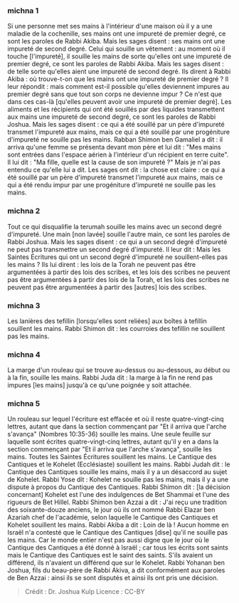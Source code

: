 
### michna 1
Si une personne met ses mains à l'intérieur d'une maison où il y a une maladie de la cochenille, ses mains ont une impureté de premier degré, ce sont les paroles de Rabbi Akiba. Mais les sages disent : ses mains ont une impureté de second degré. Celui qui souille un vêtement : au moment où il touche [l'impureté], il souille les mains de sorte qu'elles ont une impureté de premier degré, ce sont les paroles de Rabbi Akiba. Mais les sages disent : de telle sorte qu'elles aient une impureté de second degré. Ils dirent à Rabbi Akiba : où trouve-t-on que les mains ont une impureté de premier degré ? Il leur répondit : mais comment est-il possible qu'elles deviennent impures au premier degré sans que tout son corps ne devienne impur ? Ce n'est que dans ces cas-là [qu'elles peuvent avoir une impureté de premier degré]. Les aliments et les récipients qui ont été souillés par des liquides transmettent aux mains une impureté de second degré, ce sont les paroles de Rabbi Joshua. Mais les sages disent : ce qui a été souillé par un père d'impureté transmet l'impureté aux mains, mais ce qui a été souillé par une progéniture d'impureté ne souille pas les mains. Rabban Shimon ben Gamaliel a dit : il arriva qu'une femme se présenta devant mon père et lui dit : "Mes mains sont entrées dans l'espace aérien à l'intérieur d'un récipient en terre cuite".  Il lui dit : "Ma fille, quelle est la cause de son impureté ?"  Mais je n'ai pas entendu ce qu'elle lui a dit. Les sages ont dit : la chose est claire : ce qui a été souillé par un père d'impureté transmet l'impureté aux mains, mais ce qui a été rendu impur par une progéniture d'impureté ne souille pas les mains.

### michna 2
Tout ce qui disqualifie la terumah souille les mains avec un second degré d'impureté. Une main [non lavée] souille l'autre main, ce sont les paroles de Rabbi Joshua. Mais les sages disent : ce qui a un second degré d'impureté ne peut pas transmettre un second degré d'impureté. Il leur dit : Mais les Saintes Écritures qui ont un second degré d'impureté ne souillent-elles pas les mains ? Ils lui dirent : les lois de la Torah ne peuvent pas être argumentées à partir des lois des scribes, et les lois des scribes ne peuvent pas être argumentées à partir des lois de la Torah, et les lois des scribes ne peuvent pas être argumentées à partir des [autres] lois des scribes.

### michna 3
Les lanières des tefillin [lorsqu'elles sont reliées] aux boîtes à tefillin souillent les mains. Rabbi Shimon dit : les courroies des tefillin ne souillent pas les mains.

### michna 4
La marge d'un rouleau qui se trouve au-dessus ou au-dessous, au début ou à la fin, souille les mains. Rabbi Juda dit : la marge à la fin ne rend pas impures [les mains] jusqu'à ce qu'une poignée y soit attachée.

### michna 5
Un rouleau sur lequel l'écriture est effacée et où il reste quatre-vingt-cinq lettres, autant que dans la section commençant par "Et il arriva que l'arche s'avança" (Nombres 10:35-36) souille les mains. Une seule feuille sur laquelle sont écrites quatre-vingt-cinq lettres, autant qu'il y en a dans la section commençant par "Et il arriva que l'arche s'avança", souille les mains. Toutes les Saintes Écritures souillent les mains. Le Cantique des Cantiques et le Kohelet (Ecclésiaste) souillent les mains. Rabbi Judah dit : le Cantique des Cantiques souille les mains, mais il y a un désaccord au sujet de Kohelet. Rabbi Yose dit : Kohelet ne souille pas les mains, mais il y a une dispute à propos du Cantique des Cantiques. Rabbi Shimon dit : [la décision concernant] Kohelet est l'une des indulgences de Bet Shammai et l'une des rigueurs de Bet Hillel. Rabbi Shimon ben Azzai a dit : J'ai reçu une tradition des soixante-douze anciens, le jour où ils ont nommé Rabbi Elazar ben Azariah chef de l'académie, selon laquelle le Cantique des Cantiques et Kohelet souillent les mains. Rabbi Akiba a dit : Loin de là ! Aucun homme en Israël n'a contesté que le Cantique des Cantiques [dise] qu'il ne souille pas les mains. Car le monde entier n'est pas aussi digne que le jour où le Cantique des Cantiques a été donné à Israël ; car tous les écrits sont saints mais le Cantique des Cantiques est le saint des saints. S'ils avaient un différend, ils n'avaient un différend que sur le Kohelet. Rabbi Yohanan ben Joshua, fils du beau-père de Rabbi Akiva, a dit conformément aux paroles de Ben Azzai : ainsi ils se sont disputés et ainsi ils ont pris une décision.

>Crédit : Dr. Joshua Kulp
>Licence : CC-BY